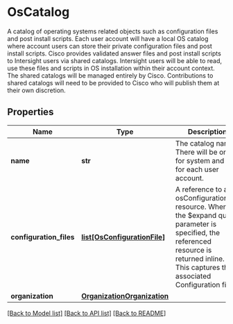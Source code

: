# OsCatalog

A catalog of operating systems related objects such as configuration files and post install scripts. Each user account will have a local OS catalog where account users can store their private configuration files and post install scripts. Cisco provides validated answer files and post install scripts to Intersight users via shared catalogs. Intersight users will be able to read, use these files and scripts in OS installation within their account context. The shared catalogs will be managed entirely by Cisco. Contributions to shared catalogs will need to be provided to Cisco who will publish them at their own discretion. 
## Properties
Name | Type | Description | Notes
------------ | ------------- | ------------- | -------------
**name** | **str** | The catalog name. There will be one for system and one for each user account.    | [optional] 
**configuration_files** | [**list[OsConfigurationFile]**](OsConfigurationFile.md) | A reference to a osConfigurationFile resource. When the $expand query parameter is specified, the referenced resource is returned inline. This captures the associated Configuration files.  | [optional] 
**organization** | [**OrganizationOrganization**](.md) |  | [optional] 

[[Back to Model list]](../README.md#documentation-for-models) [[Back to API list]](../README.md#documentation-for-api-endpoints) [[Back to README]](../README.md)


